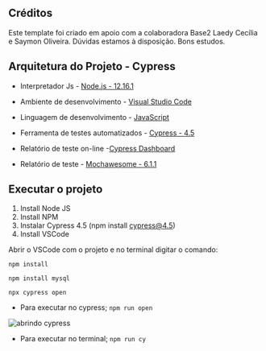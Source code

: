 ## Créditos
  
Este template foi criado em apoio com a colaboradora Base2 Laedy Cecília e Saymon Oliveira.
Dúvidas estamos à disposição. Bons estudos.


## Arquitetura do Projeto - Cypress

- Interpretador Js - [Node.js - 12.16.1](https://nodejs.org/en/)

- Ambiente de desenvolvimento - [Visual Studio Code](https://code.visualstudio.com)

- Linguagem de desenvolvimento - [JavaScript](https://www.javascript.com)

- Ferramenta de testes automatizados - [Cypress - 4.5](http://cypress.io)

- Relatório de teste on-line -[Cypress Dashboard](https://dashboard.cypress.io/)

- Relatório de teste - [Mochawesome - 6.1.1](https://www.npmjs.com/package/mochawesome)

  
## Executar o projeto

 1. Install Node JS 
 2. Install NPM 
 3. Instalar Cypress 4.5 (npm install cypress@4.5)
 4. Install VSCode

Abrir o VSCode com o projeto e no terminal digitar o comando:

    npm install

    npm install mysql

    npx cypress open


- Para executar no cypress;
  `npm run open`


![abrindo cypress](https://i.imgur.com/Mdig0he.png)

 - Para executar no terminal;
 `npm run cy`
